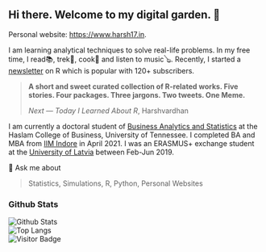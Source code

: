 ## Hi there. Welcome to my digital garden. 👋

<!--
**harshvardhaniimi/harshvardhaniimi** is a ✨ _special_ ✨ repository because its `README.md` (this file) appears on your GitHub profile.

Here are some ideas to get you started:

- 🔭 I’m currently working on ...
- 🌱 I’m currently learning ...
- 👯 I’m looking to collaborate on ...
- 🤔 I’m looking for help with ...
- 💬 Ask me about ...
- 📫 How to reach me: ...
- 😄 Pronouns: ...
- ⚡ Fun fact: ...
-->

Personal website: https://www.harsh17.in.

I am learning analytical techniques to solve real-life problems. In my free time, I read📚, trek🥾, cook🥘 and listen to music🪕. Recently, I started a [newsletter](https://www.getrevue.co/profile/harshbutjust) on R which is popular with 120+ subscribers.

> **A short and sweet curated collection of R-related works. Five stories. Four packages. Three jargons. Two tweets. One Meme.**
>
> _Next — Today I Learned About R_, Harshvardhan

I am currently a doctoral student of [Business Analytics and Statistics](https://haslam.utk.edu/business-analytics-statistics) at the Haslam College of Business, University of Tennessee. I completed BA and MBA from [IIM Indore](https://iimidr.ac.in) in April 2021. I was an ERASMUS+ exchange student at the [University of Latvia](https://www.lu.lv/en/) between Feb-Jun 2019.

💬 Ask me about
> Statistics, Simulations, R, Python, Personal Websites


### Github Stats

![Github Stats](https://github-readme-stats.vercel.app/api?username=harshvardhaniimi&count_private=false&show_icons=true&include_all_commits=true)
<br>
![Top Langs](https://github-readme-stats.vercel.app/api/top-langs/?username=harshvardhaniimi&layout=compact)
<br>
![Visitor Badge](https://visitor-badge.laobi.icu/badge?page_id=harshvardhaniimi)



